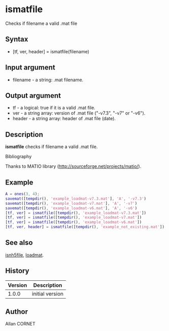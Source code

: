 

# ismatfile

Checks if filename a valid .mat file

## Syntax

- [tf, ver, header] = ismatfile(filename)

## Input argument

 - filename - a string: .mat filename.

## Output argument

 - tf - a logical: true if it is a valid .mat file.
 - ver - a string array: version of .mat file ("-v7.3", "-v7" or "-v6").
 - header - a string array: header of .mat file (date).

## Description


  <p><b>ismatfile</b> checks if filename a valid .mat file.</p>


Bibliography

Thanks to MATIO library (http://sourceforge.net/projects/matio/).

## Example

```matlab
A = ones(3, 4);
savemat([tempdir(), 'example_loadmat-v7.3.mat'], 'A', '-v7.3')
savemat([tempdir(), 'example_loadmat-v7.mat'], 'A', '-v7')
savemat([tempdir(), 'example_loadmat-v6.mat'], 'A', '-v6')
[tf, ver] = ismatfile([tempdir(), 'example_loadmat-v7.3.mat']) 
[tf, ver] = ismatfile([tempdir(), 'example_loadmat-v7.mat']) 
[tf, ver] = ismatfile([tempdir(), 'example_loadmat-v6.mat']) 
[tf, ver, header] = ismatfile([tempdir(), 'example_not_existing.mat'])
```

## See also

[isnh5file](../hdf5/isnh5file.md), [loadmat](loadmat.md).
## History

|Version|Description|
|------|------|
|1.0.0|initial version|


## Author

Allan CORNET



